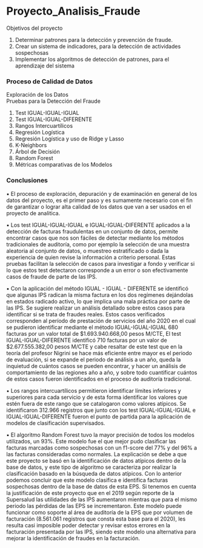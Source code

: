 # Proyecto_Analisis_Fraude


Objetivos del proyecto

1.	Determinar patrones para la detección y prevención de fraude.
2.	Crear un sistema de indicadores, para la detección de actividades sospechosas
3.	Implementar los algoritmos de detección de patrones, para el aprendizaje del sistema



### Proceso de Calidad de Datos

Exploración de los Datos	
Pruebas para la Detección del Fraude
1.	Test IGUAL-IGUAL-IGUAL
2.	Test IGUAL-IGUAL-DIFERENTE 
3.	Rangos Intercuartílicos 
4.	Regresión Logística
5.	Regresión Logística y uso de Ridge y Lasso
6.	K-Neighbors
7.	Árbol de Decisión
8.	Random Forest
9.	Métricas comparativas de los Modelos


### Conclusiones

▪	El proceso de exploración, depuración y de examinación en general de los datos del proyecto, es el primer paso y es sumamente necesario con el fin de garantizar o lograr alta calidad de los datos que van a ser usados en el proyecto de analitica. 

▪	Los test IGUAL-IGUAL-IGUAL e IGUAL-IGUAL-DIFERENTE aplicados a la detección de facturas fraudulentas en un conjunto de datos, permite encontrar casos que nos son fáciles de detectar mediante los métodos tradicionales de auditoría, como por ejemplo la selección de una muestra aleatoria al conjunto de datos, o muestreo estratificado o dada la experiencia de quien revise la información a criterio personal. Estas pruebas facilitan la selección de casos para investigar a fondo y verificar si lo que estos test detectaron corresponde a un error o son efectivamente casos de fraude de parte de las IPS.

▪	Con la aplicación del método IGUAL - IGUAL - DIFERENTE se identificó que algunas IPS radican la misma factura en los dos regímenes dejándolas en estados radicado activo, lo que implica una mala práctica por parte de las IPS. Se sugiere realizar un análisis detallado sobre estos casos para identificar si se trata de fraudes reales. Estos casos verificados corresponden al período de prestación de servicios del año 2020 en el cual se pudieron identificar mediante el método IGUAL-IGUAL-IGUAL 680 facturas por un valor total de $1.693.940.668,00  pesos M/CTE, El test IGUAL-IGUAL-DIFERENTE identificó 710 facturas por un valor de $2.677.555.382,00 pesos M/CTE y cabe resaltar de este test que en la teoría del profesor Nigrini se hace más eficiente entre mayor es el periodo de evaluación, si se expande el periodo de análisis a un año, queda la inquietud de cuántos casos se pueden encontrar, y hacer un análisis de comportamiento de las regiones año a año, y sobre todo cuantificar cuántos de estos casos fueron identificados en el proceso de auditoría tradicional. 

▪	Los rangos intercuartílicos permitieron identificar límites inferiores y superiores para cada servicio y de esta forma identificar los valores que estén fuera de este rango que se catalogaron como valores atípicos. Se identificaron 312.966 registros que junto con los test IGUAL-IGUAL-IGUAL e IGUAL-IGUAL-DIFERENTE fueron el punto de partida para la aplicación de modelos de clasificación supervisados.

▪	El algoritmo Random Forest tuvo la mayor precisión de todos los modelos utilizados, un  93%. Este modelo fue el que mejor pudo clasificar las facturas marcadas como sospechosas con un f1-score del 77% y del 96% a las facturas consideradas como normales. La explicación se debe a que este proyecto se basó en la identificación de datos atípicos dentro de la base de datos, y este tipo de algoritmo se caracteriza por realizar la clasificación basado en la búsqueda de datos atípicos. Con lo anterior podemos concluir que este modelo clasifica e identifica facturas sospechosas dentro de la base de datos de esta EPS. Si tenemos en cuenta la justificación de este proyecto que en el 2019 según reporte de la Supersalud las utilidades de las IPS aumentaron mientras que para el mismo periodo las pérdidas de las EPS se incrementaron. Este modelo puede funcionar como soporte al área de auditoría de la EPS que por volumen de facturación (8.561.061 registros que consta esta base para el 2020), les resulta casi imposible poder detectar y revisar estos errores en la facturación presentada por las IPS, siendo este modelo una alternativa para mejorar la identificación de fraudes en la facturación. 
